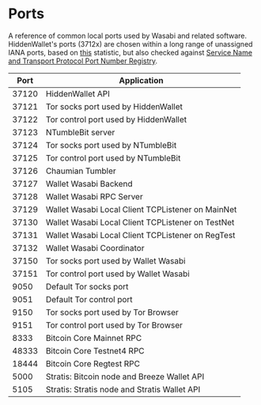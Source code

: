# Ports

A reference of common local ports used by Wasabi and related software.
HiddenWallet's ports (3712x) are chosen within a long range of unassigned IANA ports, based on [this](https://stackoverflow.com/a/28369841/2061103) statistic, but also checked against [Service Name and Transport Protocol Port Number Registry](https://www.iana.org/assignments/service-names-port-numbers/service-names-port-numbers.xhtml).

| Port  | Application                                       |
|-------|---------------------------------------------------|
| 37120 | HiddenWallet API                                  |
| 37121 | Tor socks port used by HiddenWallet               |
| 37122 | Tor control port used by HiddenWallet             |
| 37123 | NTumbleBit server                                 |
| 37124 | Tor socks port used by NTumbleBit                 |
| 37125 | Tor control port used by NTumbleBit               |
| 37126 | Chaumian Tumbler                                  |
| 37127 | Wallet Wasabi Backend                             |
| 37128 | Wallet Wasabi RPC Server                          |
| 37129 | Wallet Wasabi Local Client TCPListener on MainNet |
| 37130 | Wallet Wasabi Local Client TCPListener on TestNet |
| 37131 | Wallet Wasabi Local Client TCPListener on RegTest |
| 37132 | Wallet Wasabi Coordinator                         |
| 37150 | Tor socks port used by Wallet Wasabi              |
| 37151 | Tor control port used by Wallet Wasabi            |
| 9050  | Default Tor socks port                            |
| 9051  | Default Tor control port                          |
| 9150  | Tor socks port used by Tor Browser                |
| 9151  | Tor control port used by Tor Browser              |
| 8333  | Bitcoin Core Mainnet RPC                          |
| 48333 | Bitcoin Core Testnet4 RPC                         |
| 18444 | Bitcoin Core Regtest RPC                          |
| 5000  | Stratis: Bitcoin node and Breeze Wallet API       |
| 5105  | Stratis: Stratis node and Stratis Wallet API      |
